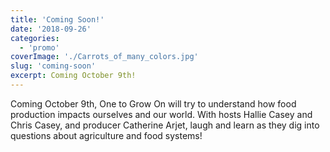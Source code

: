 ```yaml
---
title: 'Coming Soon!'
date: '2018-09-26'
categories:
  - 'promo'
coverImage: './Carrots_of_many_colors.jpg'
slug: 'coming-soon'
excerpt: Coming October 9th!
---
```


Coming October 9th, One to Grow On will try to understand how food production impacts ourselves and our world. With hosts Hallie Casey and Chris Casey, and producer Catherine Arjet, laugh and learn as they dig into questions about agriculture and food systems!
